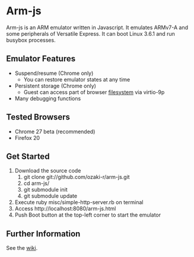 Arm-js
======

Arm-js is an ARM emulator written in Javascript. It emulates ARMv7-A
and some peripherals of Versatile Express. It can boot Linux 3.6.1
and run busybox processes.

Emulator Features
---

* Suspend/resume (Chrome only)
  * You can restore emulator states at any time
* Persistent storage (Chrome only)
  * Guest can access part of browser [filesystem](http://www.w3.org/TR/file-system-api/) via virtio-9p
* Many debugging functions

Tested Browsers
---

* Chrome 27 beta (recommended)
* Firefox 20

Get Started
---

1. Download the source code
   1. git clone git://github.com/ozaki-r/arm-js.git
   2. cd arm-js/
   2. git submodule init
   3. git submodule update
2. Execute ruby misc/simple-http-server.rb on terminal
3. Access http://localhost:8080/arm-js.html
4. Push Boot button at the top-left corner to start the emulator

Further Information
---

See the [wiki](https://github.com/ozaki-r/arm-js/wiki).
